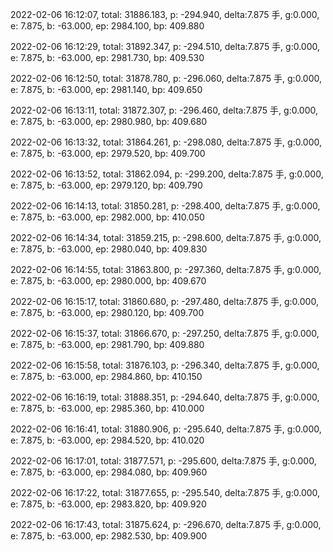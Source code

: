 2022-02-06 16:12:07, total: 31886.183, p: -294.940, delta:7.875 手, g:0.000, e: 7.875, b: -63.000, ep: 2984.100, bp: 409.880

2022-02-06 16:12:29, total: 31892.347, p: -294.510, delta:7.875 手, g:0.000, e: 7.875, b: -63.000, ep: 2981.730, bp: 409.530

2022-02-06 16:12:50, total: 31878.780, p: -296.060, delta:7.875 手, g:0.000, e: 7.875, b: -63.000, ep: 2981.140, bp: 409.650

2022-02-06 16:13:11, total: 31872.307, p: -296.460, delta:7.875 手, g:0.000, e: 7.875, b: -63.000, ep: 2980.980, bp: 409.680

2022-02-06 16:13:32, total: 31864.261, p: -298.080, delta:7.875 手, g:0.000, e: 7.875, b: -63.000, ep: 2979.520, bp: 409.700

2022-02-06 16:13:52, total: 31862.094, p: -299.200, delta:7.875 手, g:0.000, e: 7.875, b: -63.000, ep: 2979.120, bp: 409.790

2022-02-06 16:14:13, total: 31850.281, p: -298.400, delta:7.875 手, g:0.000, e: 7.875, b: -63.000, ep: 2982.000, bp: 410.050

2022-02-06 16:14:34, total: 31859.215, p: -298.600, delta:7.875 手, g:0.000, e: 7.875, b: -63.000, ep: 2980.040, bp: 409.830

2022-02-06 16:14:55, total: 31863.800, p: -297.360, delta:7.875 手, g:0.000, e: 7.875, b: -63.000, ep: 2980.000, bp: 409.670

2022-02-06 16:15:17, total: 31860.680, p: -297.480, delta:7.875 手, g:0.000, e: 7.875, b: -63.000, ep: 2980.120, bp: 409.700

2022-02-06 16:15:37, total: 31866.670, p: -297.250, delta:7.875 手, g:0.000, e: 7.875, b: -63.000, ep: 2981.790, bp: 409.880

2022-02-06 16:15:58, total: 31876.103, p: -296.340, delta:7.875 手, g:0.000, e: 7.875, b: -63.000, ep: 2984.860, bp: 410.150

2022-02-06 16:16:19, total: 31888.351, p: -294.640, delta:7.875 手, g:0.000, e: 7.875, b: -63.000, ep: 2985.360, bp: 410.000

2022-02-06 16:16:41, total: 31880.906, p: -295.640, delta:7.875 手, g:0.000, e: 7.875, b: -63.000, ep: 2984.520, bp: 410.020

2022-02-06 16:17:01, total: 31877.571, p: -295.600, delta:7.875 手, g:0.000, e: 7.875, b: -63.000, ep: 2984.080, bp: 409.960

2022-02-06 16:17:22, total: 31877.655, p: -295.540, delta:7.875 手, g:0.000, e: 7.875, b: -63.000, ep: 2983.820, bp: 409.920

2022-02-06 16:17:43, total: 31875.624, p: -296.670, delta:7.875 手, g:0.000, e: 7.875, b: -63.000, ep: 2982.530, bp: 409.900